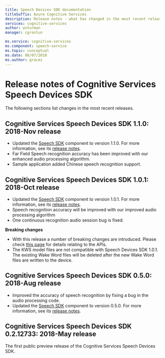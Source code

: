 ```yaml
---
title: Speech Devices SDK documentation
titleSuffix: Azure Cognitive Services
description: Release notes - what has changed in the most recent releases
services: cognitive-services
author: wsturman
manager: cgronlun

ms.service: cognitive-services
ms.component: speech-service
ms.topic: conceptual
ms.date: 08/07/2018
ms.author: gracez
---
```


# Release notes of Cognitive Services Speech Devices SDK

The following sections list changes in the most recent releases.

## Cognitive Services Speech Devices SDK 1.1.0: 2018-Nov release 

* Updated the [Speech SDK](https://docs.microsoft.com/azure/cognitive-services/speech-service/speech-sdk-reference) component to version 1.1.0. For more information, see its [release notes](https://aka.ms/csspeech/whatsnew). 
* Far Field Speech recognition accuracy has been improved with our enhanced audio processing algorithm.
* Sample application added Chinese speech recognition support.

## Cognitive Services Speech Devices SDK 1.0.1: 2018-Oct release 

* Updated the [Speech SDK](https://docs.microsoft.com/azure/cognitive-services/speech-service/speech-sdk-reference) component to version 1.0.1. For more information, see its [release notes](https://aka.ms/csspeech/whatsnew). 
* Speech recognition accuracy will be improved with our improved audio processing algorithm  
* One continuous recognition audio session bug is fixed.

**Breaking changes** 

* With this release a number of breaking changes are introduced. Please check [this page](https://aka.ms/csspeech/breakingchanges_1_0_0) for details relating to the APIs. 
* The KWS model files are not compatible with Speech Devices SDK 1.0.1. The existing Wake Word files will be deleted after the new Wake Word files are written to the device. 

## Cognitive Services Speech Devices SDK 0.5.0: 2018-Aug release

* Improved the accuracy of speech recognition by fixing a bug in the audio processing code.
* Updated the [Speech SDK](https://docs.microsoft.com/azure/cognitive-services/speech-service/speech-sdk-reference) component to version 0.5.0. For more information, see its 
[release notes](releasenotes.md#cognitive-services-speech-sdk-050-2018-july-release).

## Cognitive Services Speech Devices SDK 0.2.12733: 2018-May release

The first public preview release of the Cognitive Services Speech Devices SDK.
